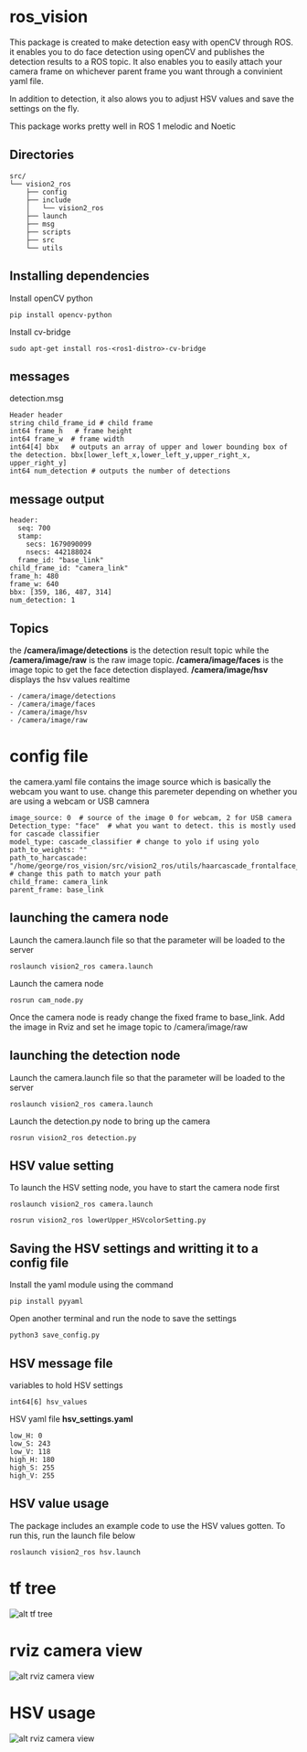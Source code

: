 # ros_vision

This package is created to make detection easy with openCV through ROS. it enables you to do face detection using openCV and publishes the detection results to a ROS topic. It also enables you to easily attach your camera frame on whichever parent frame you want through a convinient yaml file.

In addition to detection, it also alows you to adjust HSV values and save the settings on the fly.

This package works pretty well in ROS 1 melodic and Noetic 

## Directories
```
src/
└── vision2_ros
    ├── config
    ├── include
    │   └── vision2_ros
    ├── launch
    ├── msg
    ├── scripts
    ├── src
    └── utils

```

## Installing dependencies

Install openCV python
```
pip install opencv-python
```
Install cv-bridge
```
sudo apt-get install ros-<ros1-distro>-cv-bridge
```

## messages 

detection.msg

```
Header header
string child_frame_id # child frame
int64 frame_h   # frame height
int64 frame_w  # frame width
int64[4] bbx   # outputs an array of upper and lower bounding box of the detection. bbx[lower_left_x,lower_left_y,upper_right_x, upper_right_y]
int64 num_detection # outputs the number of detections
```
## message output
```
header: 
  seq: 700
  stamp: 
    secs: 1679090099
    nsecs: 442188024
  frame_id: "base_link"
child_frame_id: "camera_link"
frame_h: 480
frame_w: 640
bbx: [359, 186, 487, 314]
num_detection: 1
```
## Topics

the **/camera/image/detections** is the detection result topic while the **/camera/image/raw** is the raw image topic. **/camera/image/faces** is the image topic to get the face detection displayed. **/camera/image/hsv** displays the hsv values realtime
```
- /camera/image/detections
- /camera/image/faces
- /camera/image/hsv
- /camera/image/raw
```

# config file

the camera.yaml file contains the image source which is basically the webcam you want to use. change this paremeter depending on whether you are using a webcam or USB camnera
```
image_source: 0  # source of the image 0 for webcam, 2 for USB camera
Detection_type: "face"  # what you want to detect. this is mostly used for cascade classifier
model_type: cascade_classifier # change to yolo if using yolo
path_to_weights: ""
path_to_harcascade: "/home/george/ros_vision/src/vision2_ros/utils/haarcascade_frontalface_default.xml" # change this path to match your path
child_frame: camera_link
parent_frame: base_link
```
## launching the camera node

Launch the camera.launch file so that the parameter will be loaded to the server
```
roslaunch vision2_ros camera.launch
```
Launch the camera node
```
rosrun cam_node.py
```
Once the camera node is ready change the fixed frame to base_link. Add the image in Rviz and set he image topic to /camera/image/raw

## launching the detection node

Launch the camera.launch file so that the parameter will be loaded to the server
```
roslaunch vision2_ros camera.launch
```
Launch the detection.py node to bring up the camera
```
rosrun vision2_ros detection.py
```

## HSV value setting

To launch the HSV setting node, you have to start the camera node first
```
roslaunch vision2_ros camera.launch

rosrun vision2_ros lowerUpper_HSVcolorSetting.py
```
## Saving the HSV settings and writting it to a config file
Install the yaml module using the command
```
pip install pyyaml
```
Open another terminal and run the node to save the settings
```
python3 save_config.py
```
## HSV message file

variables to hold HSV settings
```
int64[6] hsv_values 
```
HSV yaml file **hsv_settings.yaml**
```
low_H: 0
low_S: 243
low_V: 118
high_H: 180
high_S: 255
high_V: 255

```
## HSV value usage

The package includes an example code to use the HSV values gotten. To run this, run the launch file below
```
roslaunch vision2_ros hsv.launch
```
# tf tree

![alt tf tree](https://github.com/GeorgeBethel/ros_vision/blob/main/src/vision2_ros/tf.png)

# rviz camera view

![alt rviz camera view](https://github.com/GeorgeBethel/ros_vision/blob/main/src/vision2_ros/face_detected.png)

# HSV usage

![alt rviz camera view](https://github.com/GeorgeBethel/ros_vision/blob/main/src/vision2_ros/hsv_settings2.png)
